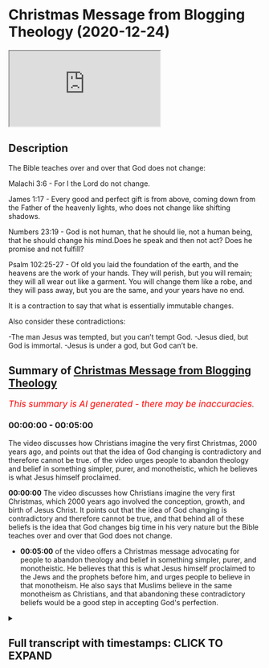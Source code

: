 # Christmas Message from Blogging Theology (2020-12-24)

<iframe loading='lazy' allow='autoplay' src='https://www.youtube.com/embed/UKfoEkJ_Yi0'></iframe>

## Description

The Bible teaches over and over that God does not change:

Malachi 3:6 - For I the Lord do not change.

James 1:17 - Every good and perfect gift is from above, coming down from the Father of the heavenly lights, who does not change like shifting shadows.

Numbers 23:19 - God is not human, that he should lie, not a human being, that he should change his mind.Does he speak and then not act? Does he promise and not fulfill?

Psalm 102:25-27 - Of old you laid the foundation of the earth, and the heavens are the work of your hands. They will perish, but you will remain; they will all wear out like a garment. You will change them like a robe, and they will pass away, but you are the same, and your years have no end.

It is a contraction to say that what is essentially immutable changes.

Also consider these contradictions:

-The man Jesus was tempted, but you can’t tempt God. 
-Jesus died, but God is immortal. 
-Jesus is under a god, but God can’t be.

## Summary of [Christmas Message from Blogging Theology](https://www.youtube.com/watch?v=UKfoEkJ_Yi0)


*<span style="color:red; font-size:125%">This summary is AI generated - there may be inaccuracies</span>. [](/)*

### <a onclick="modifyYTiframeseektime('0')">00:00:00</a> - <a onclick="modifyYTiframeseektime('300')">00:05:00</a>

The video discusses how Christians imagine the very first Christmas, 2000 years ago, and points out that the idea of God changing is contradictory and therefore cannot be true. of the video urges people to abandon theology and belief in something simpler, purer, and monotheistic, which he believes is what Jesus himself proclaimed.

**<a onclick="modifyYTiframeseektime('0')">00:00:00</a>** The video discusses how Christians imagine the very first Christmas, which 2000 years ago involved the conception, growth, and birth of Jesus Christ. It points out that the idea of God changing is contradictory and therefore cannot be true, and that behind all of these beliefs is the idea that God changes big time in his very nature but the Bible teaches over and over that God does not change.
* **<a onclick="modifyYTiframeseektime('300')">00:05:00</a>** of the video offers a Christmas message advocating for people to abandon theology and belief in something simpler, purer, and monotheistic. He believes that this is what Jesus himself proclaimed to the Jews and the prophets before him, and urges people to believe in that monotheism. He also says that Muslims believe in the same monotheism as Christians, and that abandoning these contradictory beliefs would be a good step in accepting God's perfection.

<details><summary><h2>Full transcript with timestamps: CLICK TO EXPAND</h2></summary>

<a onclick="modifyYTiframeseektime('1')">0:00:01</a> hello in this episode i want to talk  
<a onclick="modifyYTiframeseektime('3')">0:00:03</a> about  
<a onclick="modifyYTiframeseektime('4')">0:00:04</a> how christians imagine the very first  
<a onclick="modifyYTiframeseektime('7')">0:00:07</a> christmas  
<a onclick="modifyYTiframeseektime('8')">0:00:08</a> that time when uh jesus was born 2000  
<a onclick="modifyYTiframeseektime('11')">0:00:11</a> years ago  
<a onclick="modifyYTiframeseektime('12')">0:00:12</a> in bethlehem so how do they imagine that  
<a onclick="modifyYTiframeseektime('17')">0:00:17</a> well i it goes something like this i  
<a onclick="modifyYTiframeseektime('19')">0:00:19</a> think  
<a onclick="modifyYTiframeseektime('20')">0:00:20</a> for them uh it starts with the  
<a onclick="modifyYTiframeseektime('22')">0:00:22</a> conception  
<a onclick="modifyYTiframeseektime('23')">0:00:23</a> when god became a fertilized egg  
<a onclick="modifyYTiframeseektime('27')">0:00:27</a> then god grew in uh grew as an embryo  
<a onclick="modifyYTiframeseektime('31')">0:00:31</a> then a fetus and then god kicked mary  
<a onclick="modifyYTiframeseektime('34')">0:00:34</a> from within her womb  
<a onclick="modifyYTiframeseektime('37')">0:00:37</a> and then at the birth on christmas day  
<a onclick="modifyYTiframeseektime('39')">0:00:39</a> god entered the world  
<a onclick="modifyYTiframeseektime('41')">0:00:41</a> as a baby amid the stench of manure  
<a onclick="modifyYTiframeseektime('44')">0:00:44</a> and cobwebs and hay in a stable  
<a onclick="modifyYTiframeseektime('48')">0:00:48</a> so the gospels tell us mary cradled the  
<a onclick="modifyYTiframeseektime('51')">0:00:51</a> crater in her arms i never imagined god  
<a onclick="modifyYTiframeseektime('54')">0:00:54</a> would look like that  
<a onclick="modifyYTiframeseektime('55')">0:00:55</a> she says to herself but  
<a onclick="modifyYTiframeseektime('60')">0:01:00</a> i would say that the idea that god  
<a onclick="modifyYTiframeseektime('62')">0:01:02</a> became a baby  
<a onclick="modifyYTiframeseektime('64')">0:01:04</a> involves some serious contradictions and  
<a onclick="modifyYTiframeseektime('67')">0:01:07</a> therefore it cannot be true  
<a onclick="modifyYTiframeseektime('69')">0:01:09</a> so consider this the idea that god the  
<a onclick="modifyYTiframeseektime('72')">0:01:12</a> invisible god  
<a onclick="modifyYTiframeseektime('73')">0:01:13</a> became visible the untouchable became  
<a onclick="modifyYTiframeseektime('77')">0:01:17</a> touchable  
<a onclick="modifyYTiframeseektime('78')">0:01:18</a> the unlimited became limited the  
<a onclick="modifyYTiframeseektime('81')">0:01:21</a> infinite  
<a onclick="modifyYTiframeseektime('82')">0:01:22</a> became finite the immutable  
<a onclick="modifyYTiframeseektime('86')">0:01:26</a> became mutable the unchangeable became  
<a onclick="modifyYTiframeseektime('89')">0:01:29</a> changeable spirit became matter  
<a onclick="modifyYTiframeseektime('92')">0:01:32</a> the almighty god became weak  
<a onclick="modifyYTiframeseektime('97')">0:01:37</a> now what lies behind all of these  
<a onclick="modifyYTiframeseektime('100')">0:01:40</a> beliefs these claims  
<a onclick="modifyYTiframeseektime('101')">0:01:41</a> is that god changes big time in his very  
<a onclick="modifyYTiframeseektime('105')">0:01:45</a> nature  
<a onclick="modifyYTiframeseektime('107')">0:01:47</a> but the bible teaches over and over that  
<a onclick="modifyYTiframeseektime('110')">0:01:50</a> god does  
<a onclick="modifyYTiframeseektime('111')">0:01:51</a> not change the prophet malachi  
<a onclick="modifyYTiframeseektime('114')">0:01:54</a> in chapter 3 verse 6 says for i the lord  
<a onclick="modifyYTiframeseektime('118')">0:01:58</a> do not change the letter of james in the  
<a onclick="modifyYTiframeseektime('121')">0:02:01</a> new testament  
<a onclick="modifyYTiframeseektime('122')">0:02:02</a> 117 says for every good and perfect gift  
<a onclick="modifyYTiframeseektime('126')">0:02:06</a> is from above coming down from the  
<a onclick="modifyYTiframeseektime('128')">0:02:08</a> father of heavenly lights  
<a onclick="modifyYTiframeseektime('130')">0:02:10</a> who does not change like shifting  
<a onclick="modifyYTiframeseektime('133')">0:02:13</a> shadows  
<a onclick="modifyYTiframeseektime('135')">0:02:15</a> the book of numbers says chapter 23  
<a onclick="modifyYTiframeseektime('139')">0:02:19</a> god is not human that he should lie  
<a onclick="modifyYTiframeseektime('143')">0:02:23</a> not a human being that he should change  
<a onclick="modifyYTiframeseektime('145')">0:02:25</a> his mind  
<a onclick="modifyYTiframeseektime('146')">0:02:26</a> does he speak and then not act does he  
<a onclick="modifyYTiframeseektime('149')">0:02:29</a> promise and not  
<a onclick="modifyYTiframeseektime('150')">0:02:30</a> fulfill psalm 102  
<a onclick="modifyYTiframeseektime('153')">0:02:33</a> tells us of old you laid the foundation  
<a onclick="modifyYTiframeseektime('157')">0:02:37</a> of the work of the world  
<a onclick="modifyYTiframeseektime('158')">0:02:38</a> and the heavens are the work of your  
<a onclick="modifyYTiframeseektime('160')">0:02:40</a> hands they will perish  
<a onclick="modifyYTiframeseektime('162')">0:02:42</a> but you will remain they will all wear  
<a onclick="modifyYTiframeseektime('165')">0:02:45</a> out like a garment  
<a onclick="modifyYTiframeseektime('167')">0:02:47</a> you will change them like a robe and  
<a onclick="modifyYTiframeseektime('170')">0:02:50</a> they will pass away  
<a onclick="modifyYTiframeseektime('172')">0:02:52</a> but you are the same and your years  
<a onclick="modifyYTiframeseektime('175')">0:02:55</a> have no end  
<a onclick="modifyYTiframeseektime('178')">0:02:58</a> so it's a contradiction to say that what  
<a onclick="modifyYTiframeseektime('181')">0:03:01</a> essentially what is essentially  
<a onclick="modifyYTiframeseektime('182')">0:03:02</a> immutable changes  
<a onclick="modifyYTiframeseektime('186')">0:03:06</a> now there are other contradictions uh of  
<a onclick="modifyYTiframeseektime('189')">0:03:09</a> which may  
<a onclick="modifyYTiframeseektime('190')">0:03:10</a> have occurred to you as well the idea  
<a onclick="modifyYTiframeseektime('192')">0:03:12</a> that the new testament teaches that  
<a onclick="modifyYTiframeseektime('194')">0:03:14</a> jesus  
<a onclick="modifyYTiframeseektime('195')">0:03:15</a> was tempted by the devil it says that in  
<a onclick="modifyYTiframeseektime('197')">0:03:17</a> the gospels  
<a onclick="modifyYTiframeseektime('199')">0:03:19</a> but it also says that you can't tempt  
<a onclick="modifyYTiframeseektime('201')">0:03:21</a> god  
<a onclick="modifyYTiframeseektime('203')">0:03:23</a> the gospels say that jesus died but god  
<a onclick="modifyYTiframeseektime('207')">0:03:27</a> is immortal the new testament also says  
<a onclick="modifyYTiframeseektime('209')">0:03:29</a> that in one timothy that god does not  
<a onclick="modifyYTiframeseektime('211')">0:03:31</a> die that he's immortal  
<a onclick="modifyYTiframeseektime('213')">0:03:33</a> jesus is under a god it says he plays  
<a onclick="modifyYTiframeseektime('216')">0:03:36</a> best places that jesus  
<a onclick="modifyYTiframeseektime('217')">0:03:37</a> has a god but god can't be god can't be  
<a onclick="modifyYTiframeseektime('220')">0:03:40</a> under a god obviously because god is  
<a onclick="modifyYTiframeseektime('223')">0:03:43</a> almighty he is the  
<a onclick="modifyYTiframeseektime('224')">0:03:44</a> creator of the heavens and the earth the  
<a onclick="modifyYTiframeseektime('226')">0:03:46</a> source of everything therefore he is not  
<a onclick="modifyYTiframeseektime('228')">0:03:48</a> under anyone else or they would be god  
<a onclick="modifyYTiframeseektime('230')">0:03:50</a> logically and there's a little verse  
<a onclick="modifyYTiframeseektime('233')">0:03:53</a> here in  
<a onclick="modifyYTiframeseektime('233')">0:03:53</a> one uh in luke's gospel uh  
<a onclick="modifyYTiframeseektime('236')">0:03:56</a> chapter two verse fourteen a little  
<a onclick="modifyYTiframeseektime('239')">0:03:59</a> verse but it's so  
<a onclick="modifyYTiframeseektime('240')">0:04:00</a> pregnant with her pregnant pun intended  
<a onclick="modifyYTiframeseektime('244')">0:04:04</a> with implications the child is referring  
<a onclick="modifyYTiframeseektime('247')">0:04:07</a> to jesus the child grew  
<a onclick="modifyYTiframeseektime('249')">0:04:09</a> and became strong filled with wisdom  
<a onclick="modifyYTiframeseektime('252')">0:04:12</a> and the favor of god was upon him  
<a onclick="modifyYTiframeseektime('256')">0:04:16</a> that's luke 2 40. so  
<a onclick="modifyYTiframeseektime('259')">0:04:19</a> the son jesus grew and became strong  
<a onclick="modifyYTiframeseektime('263')">0:04:23</a> filled with wisdom and favor the favor  
<a onclick="modifyYTiframeseektime('266')">0:04:26</a> of gobblers on him so this is a changing  
<a onclick="modifyYTiframeseektime('268')">0:04:28</a> developing  
<a onclick="modifyYTiframeseektime('269')">0:04:29</a> person it's not a static kind of entity  
<a onclick="modifyYTiframeseektime('273')">0:04:33</a> you know the god man um  
<a onclick="modifyYTiframeseektime('276')">0:04:36</a> so there we go so um i i think  
<a onclick="modifyYTiframeseektime('279')">0:04:39</a> the i the idea this christmas is that we  
<a onclick="modifyYTiframeseektime('281')">0:04:41</a> should  
<a onclick="modifyYTiframeseektime('282')">0:04:42</a> certainly reflect on the birth of a  
<a onclick="modifyYTiframeseektime('285')">0:04:45</a> child this child jesus  
<a onclick="modifyYTiframeseektime('287')">0:04:47</a> but also on the later theology that grew  
<a onclick="modifyYTiframeseektime('290')">0:04:50</a> up around him and that it is  
<a onclick="modifyYTiframeseektime('291')">0:04:51</a> if we just look at it very simply and  
<a onclick="modifyYTiframeseektime('294')">0:04:54</a> rationally and logically it is  
<a onclick="modifyYTiframeseektime('296')">0:04:56</a> contradictory  
<a onclick="modifyYTiframeseektime('297')">0:04:57</a> it is incoherent and therefore it can't  
<a onclick="modifyYTiframeseektime('300')">0:05:00</a> be true  
<a onclick="modifyYTiframeseektime('300')">0:05:00</a> and we should jettison this theology and  
<a onclick="modifyYTiframeseektime('303')">0:05:03</a> belief  
<a onclick="modifyYTiframeseektime('304')">0:05:04</a> and believe in something that is purer  
<a onclick="modifyYTiframeseektime('306')">0:05:06</a> and simpler the monotheism that jesus  
<a onclick="modifyYTiframeseektime('308')">0:05:08</a> himself proclaimed  
<a onclick="modifyYTiframeseektime('310')">0:05:10</a> to the jews a pure monotheism a sincere  
<a onclick="modifyYTiframeseektime('314')">0:05:14</a> monotheism  
<a onclick="modifyYTiframeseektime('315')">0:05:15</a> and also the prophets of course proclaim  
<a onclick="modifyYTiframeseektime('317')">0:05:17</a> that as well so i think that that would  
<a onclick="modifyYTiframeseektime('319')">0:05:19</a> be my christmas message  
<a onclick="modifyYTiframeseektime('321')">0:05:21</a> um to invite people to believe in that  
<a onclick="modifyYTiframeseektime('324')">0:05:24</a> pure monotheism what muslims call  
<a onclick="modifyYTiframeseektime('327')">0:05:27</a> tauheed  
<a onclick="modifyYTiframeseektime('328')">0:05:28</a> and just to jettison these uh  
<a onclick="modifyYTiframeseektime('331')">0:05:31</a> contradictory beliefs that make no sense  
<a onclick="modifyYTiframeseektime('333')">0:05:33</a> god doesn't change  
<a onclick="modifyYTiframeseektime('335')">0:05:35</a> he is immutable he is eternal he's  
<a onclick="modifyYTiframeseektime('337')">0:05:37</a> almighty  
<a onclick="modifyYTiframeseektime('339')">0:05:39</a> he is perfect he doesn't grow in wisdom  
<a onclick="modifyYTiframeseektime('342')">0:05:42</a> and uh god is not uh favored and the  
<a onclick="modifyYTiframeseektime('345')">0:05:45</a> favor of god was not upon god there is  
<a onclick="modifyYTiframeseektime('347')">0:05:47</a> only one god  
<a onclick="modifyYTiframeseektime('348')">0:05:48</a> as well and there we are until next time  

</details>
